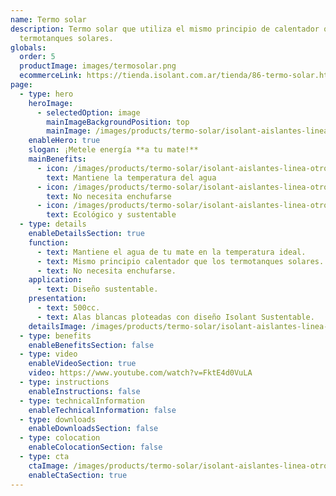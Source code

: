 ```yaml
---
name: Termo solar
description: Termo solar que utiliza el mismo principio de calentador que los
  termotanques solares.
globals:
  order: 5
  productImage: images/termosolar.png
  ecommerceLink: https://tienda.isolant.com.ar/tienda/86-termo-solar.html
page:
  - type: hero
    heroImage:
      - selectedOption: image
        mainImageBackgroundPosition: top
        mainImage: /images/products/termo-solar/isolant-aislantes-linea-accesorios-termo-solar-imagen-principal.jpg
    enableHero: true
    slogan: ¡Metele energía **a tu mate!**
    mainBenefits:
      - icon: /images/products/termo-solar/isolant-aislantes-linea-otros-usos-termo-solar-beneficio-1.svg
        text: Mantiene la temperatura del agua
      - icon: /images/products/termo-solar/isolant-aislantes-linea-otros-usos-termo-solar-beneficio-2.svg
        text: No necesita enchufarse
      - icon: /images/products/termo-solar/isolant-aislantes-linea-otros-usos-termo-solar-beneficio-3.svg
        text: Ecológico y sustentable
  - type: details
    enableDetailsSection: true
    function:
      - text: Mantiene el agua de tu mate en la temperatura ideal.
      - text: Mismo principio calentador que los termotanques solares.
      - text: No necesita enchufarse.
    application:
      - text: Diseño sustentable.
    presentation:
      - text: 500cc.
      - text: Alas blancas ploteadas con diseño Isolant Sustentable.
    detailsImage: /images/products/termo-solar/isolant-aislantes-linea-otros-usos-termo-solar-imagen-detalle.jpg
  - type: benefits
    enableBenefitsSection: false
  - type: video
    enableVideoSection: true
    video: https://www.youtube.com/watch?v=FktE4d0VuLA
  - type: instructions
    enableInstructions: false
  - type: technicalInformation
    enableTechnicalInformation: false
  - type: downloads
    enableDownloadsSection: false
  - type: colocation
    enableColocationSection: false
  - type: cta
    ctaImage: /images/products/termo-solar/isolant-aislantes-linea-otros-usos-termo-solar-imagen-cta.jpg
    enableCtaSection: true
---
```

